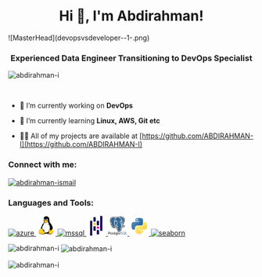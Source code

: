 <h1 align="center">Hi 👋, I'm Abdirahman!</h1>
![MasterHead](devopsvsdeveloper--1-.png)
<h3 align="center">Experienced Data Engineer Transitioning to DevOps Specialist</h3>

<p align="left"> <img src="https://komarev.com/ghpvc/?username=abdirahman-i&label=Profile%20views&color=0e75b6&style=flat" alt="abdirahman-i" /> </p>

<p align="left"> <a href="https://twitter.com/" target="blank"><img src="https://img.shields.io/twitter/follow/?logo=twitter&style=for-the-badge" alt="" /></a> </p>

- 🔭 I’m currently working on **DevOps**

- 🌱 I’m currently learning **Linux, AWS, Git etc**

- 👨‍💻 All of my projects are available at [https://github.com/ABDIRAHMAN-I](https://github.com/ABDIRAHMAN-I)

<h3 align="left">Connect with me:</h3>
<p align="left">
<a href="https://linkedin.com/in/abdirahman-ismail" target="blank"><img align="center" src="https://raw.githubusercontent.com/rahuldkjain/github-profile-readme-generator/master/src/images/icons/Social/linked-in-alt.svg" alt="abdirahman-ismail" height="30" width="40" /></a>
</p>

<h3 align="left">Languages and Tools:</h3>
<p align="left"> <a href="https://azure.microsoft.com/en-in/" target="_blank" rel="noreferrer"> <img src="https://www.vectorlogo.zone/logos/microsoft_azure/microsoft_azure-icon.svg" alt="azure" width="40" height="40"/> </a> <a href="https://www.linux.org/" target="_blank" rel="noreferrer"> <img src="https://raw.githubusercontent.com/devicons/devicon/master/icons/linux/linux-original.svg" alt="linux" width="40" height="40"/> </a> <a href="https://www.microsoft.com/en-us/sql-server" target="_blank" rel="noreferrer"> <img src="https://www.svgrepo.com/show/303229/microsoft-sql-server-logo.svg" alt="mssql" width="40" height="40"/> </a> <a href="https://pandas.pydata.org/" target="_blank" rel="noreferrer"> <img src="https://raw.githubusercontent.com/devicons/devicon/2ae2a900d2f041da66e950e4d48052658d850630/icons/pandas/pandas-original.svg" alt="pandas" width="40" height="40"/> </a> <a href="https://www.postgresql.org" target="_blank" rel="noreferrer"> <img src="https://raw.githubusercontent.com/devicons/devicon/master/icons/postgresql/postgresql-original-wordmark.svg" alt="postgresql" width="40" height="40"/> </a> <a href="https://www.python.org" target="_blank" rel="noreferrer"> <img src="https://raw.githubusercontent.com/devicons/devicon/master/icons/python/python-original.svg" alt="python" width="40" height="40"/> </a> <a href="https://seaborn.pydata.org/" target="_blank" rel="noreferrer"> <img src="https://seaborn.pydata.org/_images/logo-mark-lightbg.svg" alt="seaborn" width="40" height="40"/> </a> </p>

<p><img align="left" src="https://github-readme-stats.vercel.app/api/top-langs?username=abdirahman-i&show_icons=true&locale=en&layout=compact" alt="abdirahman-i" /></p>

<p>&nbsp;<img align="center" src="https://github-readme-stats.vercel.app/api?username=abdirahman-i&show_icons=true&locale=en" alt="abdirahman-i" /></p>

<p><img align="center" src="https://github-readme-streak-stats.herokuapp.com/?user=abdirahman-i&" alt="abdirahman-i" /></p>
